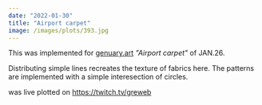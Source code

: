 ```yaml
---
date: "2022-01-30"
title: "Airport carpet"
image: /images/plots/393.jpg
---
```


This was implemented for [genuary.art](https://genuary.art) _"Airport carpet"_ of JAN.26.

Distributing simple lines recreates the texture of fabrics here. The patterns are implemented with a simple interesection of circles.

was live plotted on https://twitch.tv/greweb

